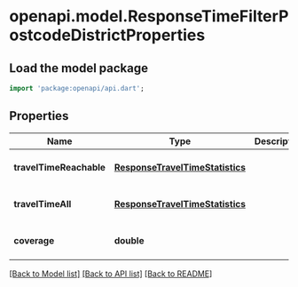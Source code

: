# openapi.model.ResponseTimeFilterPostcodeDistrictProperties

## Load the model package
```dart
import 'package:openapi/api.dart';
```

## Properties
Name | Type | Description | Notes
------------ | ------------- | ------------- | -------------
**travelTimeReachable** | [**ResponseTravelTimeStatistics**](ResponseTravelTimeStatistics.md) |  | [optional] [default to null]
**travelTimeAll** | [**ResponseTravelTimeStatistics**](ResponseTravelTimeStatistics.md) |  | [optional] [default to null]
**coverage** | **double** |  | [optional] [default to null]

[[Back to Model list]](../README.md#documentation-for-models) [[Back to API list]](../README.md#documentation-for-api-endpoints) [[Back to README]](../README.md)


